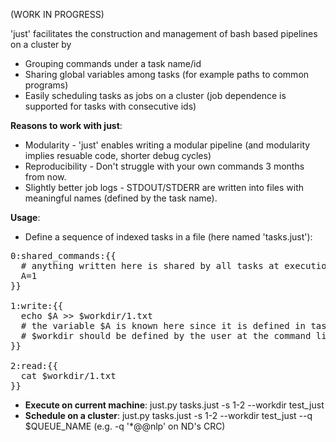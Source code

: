 (WORK IN PROGRESS)

'just' facilitates the construction and management of bash based pipelines on a cluster by 
* Grouping commands under a task name/id
* Sharing global variables among tasks (for example paths to common programs)
* Easily scheduling tasks as jobs on a cluster (job dependence is supported for tasks with consecutive ids)

<b>Reasons to work with just</b>:
* Modularity - 'just' enables writing a modular pipeline (and modularity implies resuable code, shorter debug cycles)
* Reproducibility - Don't struggle with your own commands 3 months from now.
* Slightly better job logs - STDOUT/STDERR are written into files with meaningful names (defined by the task name).


<b>Usage</b>:
* Define a sequence of indexed tasks in a file (here named 'tasks.just'):

<pre>
0:shared_commands:{{
  # anything written here is shared by all tasks at execution time.
  A=1
}}

1:write:{{
  echo $A >> $workdir/1.txt 
  # the variable $A is known here since it is defined in task 0
  # $workdir should be defined by the user at the command line
}}

2:read:{{
  cat $workdir/1.txt
}}
</pre>

* <b>Execute on current machine</b>: just.py tasks.just -s 1-2 --workdir test_just
* <b>Schedule on a cluster</b>: just.py tasks.just -s 1-2 --workdir test_just --q $QUEUE_NAME (e.g. -q '*@@nlp' on ND's CRC)

